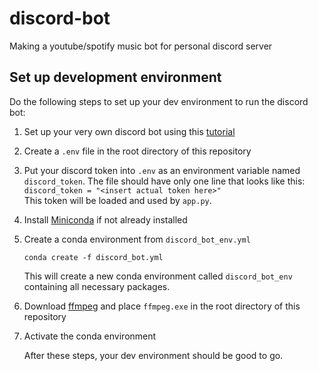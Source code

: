 # discord-bot
Making a youtube/spotify music bot for personal discord server

## Set up development environment

Do the following steps to set up your dev environment to run the discord bot:
1. Set up your very own discord bot using this [tutorial](https://tinyurl.com/bdewbdxk)
2. Create a `.env` file in the root directory of this repository
3. Put your discord token into `.env` as an environment variable named `discord_token`.  The file should have only one line that looks like this:  
`discord_token = "<insert actual token here>"`  
This token will be loaded and used by `app.py`.
4. Install [Miniconda](https://docs.conda.io/en/latest/miniconda.html) if not already installed
5. Create a conda environment from `discord_bot_env.yml`

    `conda create -f discord_bot.yml`

    This will create a new conda environment called `discord_bot_env` containing all necessary packages.
6. Download [ffmpeg](ffmpeg.org) and place `ffmpeg.exe` in the root directory of this repository
7. Activate the conda environment

    After these steps, your dev environment should be good to go.

